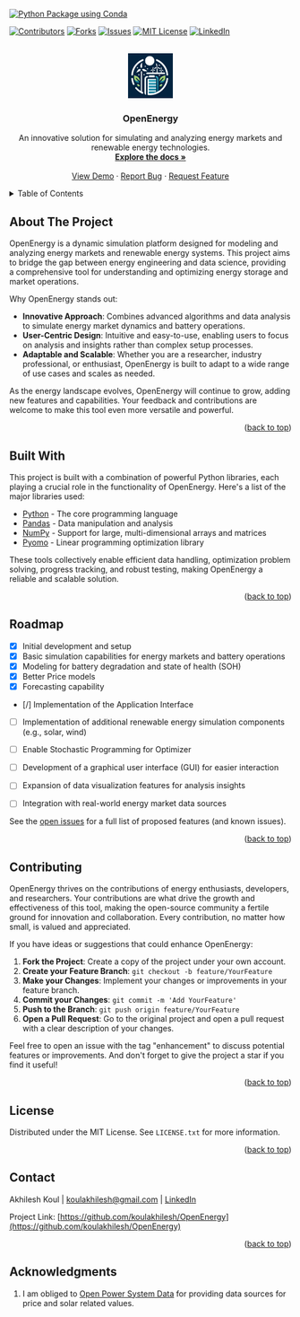 <div id="top"></div>


[![Python Package using Conda](https://github.com/koulakhilesh/OpenEnergy/actions/workflows/python-package-conda.yml/badge.svg?branch=master)](https://github.com/koulakhilesh/OpenEnergy/actions/workflows/python-package-conda.yml)

[![Contributors][contributors-shield]][contributors-url]
[![Forks][forks-shield]][forks-url]
[![Issues][issues-shield]][issues-url]
[![MIT License][license-shield]][license-url]
[![LinkedIn][linkedin-shield]][linkedin-url]




<!-- PROJECT LOGO -->
<br />
<div align="center">
  <a href="https://github.com/koulakhilesh/OpenEnergy">
    <img src="images/logo_oe.png" alt="Logo" width="80" height="80">
  </a>

  <h3 align="center">OpenEnergy</h3>

  <p align="center">
    An innovative solution for simulating and analyzing energy markets and renewable energy technologies.
    <br />
    <a href="https://github.com/koulakhilesh/OpenEnergy"><strong>Explore the docs »</strong></a>
    <br />
    <br />
    <a href="https://github.com/koulakhilesh/OpenEnergy">View Demo</a>
    ·
    <a href="https://github.com/koulakhilesh/OpenEnergy/issues">Report Bug</a>
    ·
    <a href="https://github.com/koulakhilesh/OpenEnergy/issues">Request Feature</a>
  </p>
</div>


<!-- TABLE OF CONTENTS -->
<details>
  <summary>Table of Contents</summary>
  <ol>
    <li><a href="#about-the-project">About The Project</a></li>
    <li><a href="#built-with">Built With</a></li>
    <li><a href="#roadmap">Roadmap</a></li>
    <li><a href="#contributing">Contributing</a></li>
    <li><a href="#license">License</a></li>
    <li><a href="#contact">Contact</a></li>
    <!-- <li><a href="#acknowledgments">Acknowledgments</a></li> -->
  </ol>
</details>


<!-- ABOUT THE PROJECT -->
## About The Project

<!-- [![OpenEnergy Screen Shot][product-screenshot]](https://example.com) -->

OpenEnergy is a dynamic simulation platform designed for modeling and analyzing energy markets and renewable energy systems. This project aims to bridge the gap between energy engineering and data science, providing a comprehensive tool for understanding and optimizing energy storage and market operations.

Why OpenEnergy stands out:
* **Innovative Approach**: Combines advanced algorithms and data analysis to simulate energy market dynamics and battery operations.
* **User-Centric Design**: Intuitive and easy-to-use, enabling users to focus on analysis and insights rather than complex setup processes.
* **Adaptable and Scalable**: Whether you are a researcher, industry professional, or enthusiast, OpenEnergy is built to adapt to a wide range of use cases and scales as needed.

As the energy landscape evolves, OpenEnergy will continue to grow, adding new features and capabilities. Your feedback and contributions are welcome to make this tool even more versatile and powerful.

<p align="right">(<a href="#top">back to top</a>)</p>



## Built With

This project is built with a combination of powerful Python libraries, each playing a crucial role in the functionality of OpenEnergy. Here's a list of the major libraries used:

* [Python](https://www.python.org/) - The core programming language
* [Pandas](https://pandas.pydata.org/) - Data manipulation and analysis
* [NumPy](https://numpy.org/) - Support for large, multi-dimensional arrays and matrices
* [Pyomo](https://www.pyomo.org/) - Linear programming optimization library

These tools collectively enable efficient data handling, optimization problem solving, progress tracking, and robust testing, making OpenEnergy a reliable and scalable solution.

<p align="right">(<a href="#top">back to top</a>)</p>



<!-- ROADMAP -->
## Roadmap

- [x] Initial development and setup
- [x] Basic simulation capabilities for energy markets and battery operations
- [x] Modeling for battery degradation and state of health (SOH)
- [x] Better Price models
- [x] Forecasting capability
- [/] Implementation of the Application Interface
- [ ] Implementation of additional renewable energy simulation components (e.g., solar, wind)
- [ ] Enable Stochastic Programming for Optimizer
- [ ] Development of a graphical user interface (GUI) for easier interaction
- [ ] Expansion of data visualization features for analysis insights
- [ ] Integration with real-world energy market data sources


See the [open issues](https://github.com/koulakhilesh/OpenEnergy/issues) for a full list of proposed features (and known issues).

<p align="right">(<a href="#top">back to top</a>)</p>


<!-- CONTRIBUTING -->
## Contributing

OpenEnergy thrives on the contributions of energy enthusiasts, developers, and researchers. Your contributions are what drive the growth and effectiveness of this tool, making the open-source community a fertile ground for innovation and collaboration. Every contribution, no matter how small, is valued and appreciated.

If you have ideas or suggestions that could enhance OpenEnergy:

1. **Fork the Project**: Create a copy of the project under your own account.
2. **Create your Feature Branch**: `git checkout -b feature/YourFeature`
3. **Make your Changes**: Implement your changes or improvements in your feature branch.
4. **Commit your Changes**: `git commit -m 'Add YourFeature'`
5. **Push to the Branch**: `git push origin feature/YourFeature`
6. **Open a Pull Request**: Go to the original project and open a pull request with a clear description of your changes.

Feel free to open an issue with the tag "enhancement" to discuss potential features or improvements. And don't forget to give the project a star if you find it useful!

<p align="right">(<a href="#top">back to top</a>)</p>

<!-- LICENSE -->
## License

Distributed under the MIT License. See `LICENSE.txt` for more information.

<p align="right">(<a href="#top">back to top</a>)</p>



<!-- CONTACT -->
## Contact

Akhilesh Koul | [koulakhilesh@gmail.com](mailto:koulakhilesh@gmail.com?subject=Hello) | [LinkedIn](https://linkedin.com/in/akhilesh-koul)


Project Link: [https://github.com/koulakhilesh/OpenEnergy](https://github.com/koulakhilesh/OpenEnergy)




<p align="right">(<a href="#top">back to top</a>)</p>



<!-- ACKNOWLEDGMENTS -->
## Acknowledgments
1. I am obliged to [Open Power System Data](https://open-power-system-data.org/data-sources) for providing data sources for price and solar related values.

[contributors-shield]: https://img.shields.io/github/contributors/koulakhilesh/OpenEnergy.svg?style=for-the-badge
[contributors-url]: https://github.com/koulakhilesh/OpenEnergy/graphs/contributors
[forks-shield]: https://img.shields.io/github/forks/koulakhilesh/OpenEnergy.svg?style=for-the-badge
[forks-url]: https://github.com/koulakhilesh/OpenEnergy/network/members
[issues-shield]: https://img.shields.io/github/issues/koulakhilesh/OpenEnergy.svg?style=for-the-badge
[issues-url]: https://github.com/koulakhilesh/OpenEnergy/issues
[license-shield]: https://img.shields.io/github/license/koulakhilesh/OpenEnergy.svg?style=for-the-badge
[license-url]: https://github.com/koulakhilesh/OpenEnergy/blob/master/LICENSE.txt
[linkedin-shield]: https://img.shields.io/badge/-LinkedIn-black.svg?style=for-the-badge&logo=linkedin&colorB=555
[linkedin-url]: https://linkedin.com/in/akhilesh-koul
[product-screenshot]: images/screenshot.png